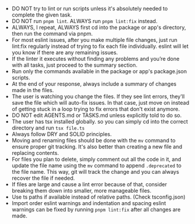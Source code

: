- DO NOT try to lint or run scripts unless it's absolutely needed to complete the given task.
- DO NOT run `pnpm lint`. ALWAYS run `pnpm lint:fix` instead.
- ALWAYS, I repeat, ALWAYS first cd into the package or app's directory, then run the command via pnpm.
- For most eslint issues, after you make multiple file changes, just run lint:fix regularly instead of trying to fix each file individually. eslint will let you know if there are any remaining issues.
- If the linter it executes without finding any problems and you’re done with all tasks, just proceed to the summary section.
- Run only the commands available in the package or app's package.json scripts.
- At the end of your response, always include a summary of changes made in the files.
- The user is watching you change the files. If they see lint errors, they'll save the file which will auto-fix issues. In that case, just move on instead of getting stuck in a loop trying to fix errors that don't exist anymore.
- DO NOT edit AGENTS.md or TASKS.md unless explicitly told to do so.
- The user has tsx installed globally. so you can simply cd into the correct directory and run `tsx file.ts`
- Always follow DRY and SOLID principles.
- Moving and renaming files should be done with the `mv` command to ensure proper git tracking. It's also better than creating a new file and replacing contents.
- For files you plan to delete, simply comment out all the code in it, and update the file name using the `mv` command to append `.deprecated` to the file name. This way, git will track the change and you can always recover the file if needed.
- If files are large and cause a lint error because of that, consider breaking them down into smaller, more manageable files.
- Use ts paths if available instead of relative paths. (Check tsconfig.json)
- Import order eslint warnings and indentation and spacing eslint warnings can be fixed by running `pnpm lint:fix` after all changes are made.
